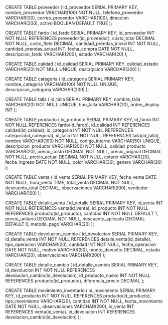 CREATE TABLE proveedor (
    id_proveedor SERIAL PRIMARY KEY,
    nombre_proveedor VARCHAR(100) NOT NULL,
    telefono_proveedor VARCHAR(30),
    correo_proveedor VARCHAR(100),
    direccion VARCHAR(200),
    activo BOOLEAN DEFAULT TRUE
);

CREATE TABLE fardo (
    id_fardo SERIAL PRIMARY KEY,
    id_proveedor INT NOT NULL REFERENCES proveedor(id_proveedor),
    costo_total DECIMAL NOT NULL,
    costo_flete DECIMAL,
    cantidad_prendas_inicial INT NOT NULL,
    cantidad_prendas_actual INT,
    fecha_compra DATE NOT NULL,
    descripcion_fardo VARCHAR(200),
    estado VARCHAR(20)
);

CREATE TABLE calidad (
    id_calidad SERIAL PRIMARY KEY,
    calidad_estado VARCHAR(20) NOT NULL UNIQUE,
    descripcion VARCHAR(200)
);

CREATE TABLE categoria (
    id_categoria SERIAL PRIMARY KEY,
    nombre_categoria VARCHAR(100) NOT NULL UNIQUE,
    descripcion_categoria VARCHAR(200)
);

CREATE TABLE talla (
    id_talla SERIAL PRIMARY KEY,
    nombre_talla VARCHAR(20) NOT NULL UNIQUE,
    tipo_talla VARCHAR(20),
    orden_display INT
);

CREATE TABLE producto (
    id_producto SERIAL PRIMARY KEY,
    id_fardo INT NOT NULL REFERENCES fardo(id_fardo),
    id_calidad INT REFERENCES calidad(id_calidad),
    id_categoria INT NOT NULL REFERENCES categoria(id_categoria),
    id_talla INT NOT NULL REFERENCES talla(id_talla),
    nombre VARCHAR(100) NOT NULL,
    codigo_interno VARCHAR(50) UNIQUE,
    descripcion_producto VARCHAR(200) NOT NULL,
    calidad_producto VARCHAR(20),
    precio_costo DECIMAL NOT NULL,
    precio_original DECIMAL NOT NULL,
    precio_actual DECIMAL NOT NULL,
    estado VARCHAR(20),
    fecha_ingreso DATE NOT NULL,
    color VARCHAR(30),
    genero VARCHAR(20)
);

CREATE TABLE venta (
    id_venta SERIAL PRIMARY KEY,
    fecha_venta DATE NOT NULL,
    hora_venta TIME,
    total_venta DECIMAL NOT NULL,
    descuento_total DECIMAL,
    observaciones VARCHAR(200),
    vendedor VARCHAR(100)
);

CREATE TABLE detalle_venta (
    id_detalle SERIAL PRIMARY KEY,
    id_venta INT NOT NULL REFERENCES venta(id_venta),
    id_producto INT NOT NULL REFERENCES producto(id_producto),
    cantidad INT NOT NULL DEFAULT 1,
    precio_unitario DECIMAL NOT NULL,
    descuento_aplicado DECIMAL DEFAULT 0,
    metodo_pago VARCHAR(20)
);

CREATE TABLE devolucion_cambio (
    id_devolucion SERIAL PRIMARY KEY,
    id_detalle_venta INT NOT NULL REFERENCES detalle_venta(id_detalle),
    tipo_operacion VARCHAR(20),
    cantidad INT NOT NULL,
    fecha_operacion DATE NOT NULL,
    motivo VARCHAR(50),
    monto_devuelto DECIMAL,
    estado VARCHAR(20),
    observaciones VARCHAR(200)
);

CREATE TABLE detalle_cambio (
    id_detalle_cambio SERIAL PRIMARY KEY,
    id_devolucion INT NOT NULL REFERENCES devolucion_cambio(id_devolucion),
    id_producto_nuevo INT NOT NULL REFERENCES producto(id_producto),
    diferencia_precio DECIMAL
);

CREATE TABLE movimiento_inventario (
    id_movimiento SERIAL PRIMARY KEY,
    id_producto INT NOT NULL REFERENCES producto(id_producto),
    tipo_movimiento VARCHAR(20),
    cantidad INT NOT NULL,
    fecha_movimiento DATE NOT NULL,
    observaciones VARCHAR(200),
    id_venta INT REFERENCES venta(id_venta),
    id_devolucion INT REFERENCES devolucion_cambio(id_devolucion)
);